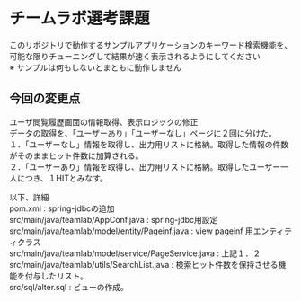 # チームラボ選考課題

このリポジトリで動作するサンプルアプリケーションのキーワード検索機能を、  
可能な限りチューニングして結果が速く表示されるようにしてください  
※ サンプルは何もしないとまともに動作しません

## 今回の変更点  
ユーザ閲覧履歴画面の情報取得、表示ロジックの修正  
データの取得を、「ユーザーあり」「ユーザーなし」ページに２回に分けた。  
１．「ユーザーなし」情報を取得し、出力用リストに格納。取得した情報の件数がそのままヒット件数に加算される。  
２．「ユーザーあり」情報を取得し、出力用リストに格納。取得したユーザー一人につき、１HITとみなす。  
  
以下、詳細  
pom.xml : spring-jdbcの追加  
src/main/java/teamlab/AppConf.java : spring-jdbc用設定  
src/main/java/teamlab/model/entity/Pageinf.java : view pageinf 用エンティティクラス  
src/main/java/teamlab/model/service/PageService.java : 上記１．２  
src/main/java/teamlab/utils/SearchList.java : 検索ヒット件数を保持させる機能を付与したリスト。  
src/sql/alter.sql : ビューの作成。  
